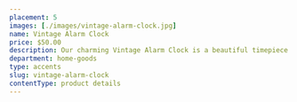 ```yaml
---
placement: 5
images: [./images/vintage-alarm-clock.jpg]
name: Vintage Alarm Clock
price: $50.00
description: Our charming Vintage Alarm Clock is a beautiful timepiece that brings a touch of class and nostalgia to any room.
department: home-goods
type: accents
slug: vintage-alarm-clock
contentType: product details
---
```

